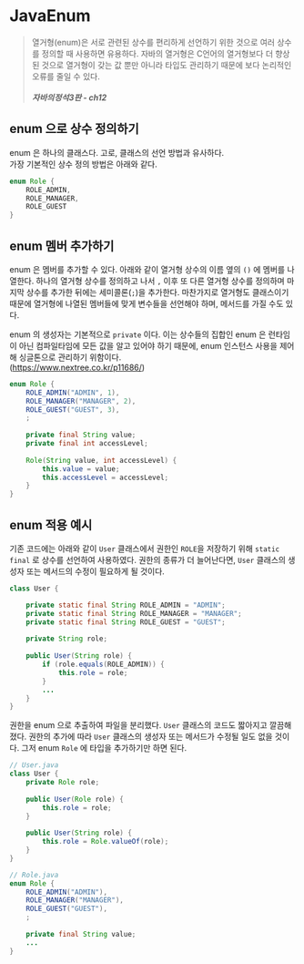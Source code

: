 # JavaEnum

>열거형(enum)은 서로 관련된 상수를 편리하게 선언하기 위한 것으로 여러 상수를 정의할 때 사용하면 유용하다.
> 자바의 열거형은 C언어의 열거형보다 더 향상된 것으로 열거형이 갖는 값 뿐만 아니라 타입도 관리하기 때문에 보다
> 논리적인 오류를 줄일 수 있다.
> <br><br> ***자바의정석3판 - ch12***

## enum 으로 상수 정의하기 

enum 은 하나의 클래스다. 고로, 클래스의 선언 방법과 유사하다.  
가장 기본적인 상수 정의 방법은 아래와 같다.

```java
enum Role {
    ROLE_ADMIN,
    ROLE_MANAGER,
    ROLE_GUEST
}
```

## enum 멤버 추가하기

enum 은 멤버를 추가할 수 있다. 아래와 같이 열거형 상수의 이름 옆의 `()` 에 멤버를 나열한다.
하나의 열거형 상수를 정의하고 나서 `,` 이후 또 다른 열거형 상수를 정의하며 마지막 상수를 추가한 뒤에는 
세미콜론(`;`)을 추가한다. 마찬가지로 열거형도 클래스이기 때문에 열거형에 나열된 멤버들에 맞게 변수들을
선언해야 하며, 메서드를 가질 수도 있다.

enum 의 생성자는 기본적으로 `private` 이다. 이는 상수들의 집합인 enum 은 런타임이 아닌 컴파일타임에
모든 값을 알고 있어야 하기 때문에, enum 인스턴스 사용을 제어해 싱글톤으로 관리하기 위함이다.  
(https://www.nextree.co.kr/p11686/)

```java
enum Role {
    ROLE_ADMIN("ADMIN", 1),
    ROLE_MANAGER("MANAGER", 2),
    ROLE_GUEST("GUEST", 3),
    ;
    
    private final String value;
    private final int accessLevel;
    
    Role(String value, int accessLevel) {
        this.value = value;
        this.accessLevel = accessLevel;
    }
}
```

## enum 적용 예시

기존 코드에는 아래와 같이 `User` 클래스에서 권한인 `ROLE`을 저장하기 위해
`static final` 로 상수를 선언하여 사용하였다. 권한의 종류가 더 늘어난다면,
`User` 클래스의 생성자 또는 메서드의 수정이 필요하게 될 것이다.
```java
class User {

    private static final String ROLE_ADMIN = "ADMIN";
    private static final String ROLE_MANAGER = "MANAGER";
    private static final String ROLE_GUEST = "GUEST";
    
    private String role;
    
    public User(String role) {
        if (role.equals(ROLE_ADMIN)) {
            this.role = role;
        } 
        ...
    }
}
```

권한을 enum 으로 추출하여 파일을 분리했다. `User` 클래스의 코드도 짧아지고 깔끔해졌다.
권한의 추가에 따라 `User` 클래스의 생성자 또는 메서드가 수정될 일도 없을 것이다.
그저 enum `Role` 에 타입을 추가하기만 하면 된다.

```java
// User.java
class User {
    private Role role;
    
    public User(Role role) {
        this.role = role;
    }
    
    public User(String role) {
        this.role = Role.valueOf(role);
    }
}

// Role.java
enum Role {
    ROLE_ADMIN("ADMIN"),
    ROLE_MANAGER("MANAGER"),
    ROLE_GUEST("GUEST"),
    ;
    
    private final String value;
    ...
}
```

